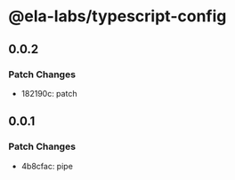 # @ela-labs/typescript-config

## 0.0.2

### Patch Changes

- 182190c: patch

## 0.0.1

### Patch Changes

- 4b8cfac: pipe
